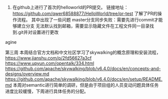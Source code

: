 1.	在github上进行了首次的helloworld的PR提交。
链接地址：https://github.com/qwer68588877/HelloWorld/tree/pr-test
了解了PR的操作流程。
其中出现了一些问题
master分支同步失败：需要先进行commit才能够建立分支
无法默认找到邮箱，需要显示隐藏文件在工程文件同一目录找到.git并对设置进行更改

agine


第三周
本周结合官方文档和中文社区学习了skywalking的概念原理和安装流程，https://www.jianshu.com/p/2fd56627a3cf
https://www.upyun.com/opentalk/334.html
https://github.com/apache/skywalking/blob/v6.4.0/docs/en/concepts-and-designs/overview.md
https://github.com/apache/skywalking/blob/v6.4.0/docs/en/setup/README.md
本周对semantic进行简单的调研，但是由于项目组的人员变动问题具体任务进度比较缓慢，下周进行具体任务的分配。